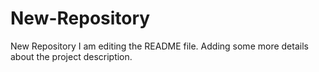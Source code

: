 # New-Repository
New Repository
 I am editing the README file.  Adding some more details about the project description.
